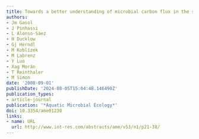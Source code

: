 ```yaml
---
title: Towards a better understanding of microbial carbon flux in the sea*
authors:
- Jm Gasol
- J Pinhassi
- L Alonso-Sáez
- H Ducklow
- Gj Herndl
- M Koblízek
- M Labrenz
- Y Luo
- Xag Morán
- T Reinthaler
- M Simon
date: '2008-09-01'
publishDate: '2024-08-05T15:04:48.146490Z'
publication_types:
- article-journal
publication: '*Aquatic Microbial Ecology*'
doi: 10.3354/ame01230
links:
- name: URL
  url: http://www.int-res.com/abstracts/ame/v53/n1/p21-38/
---
```

